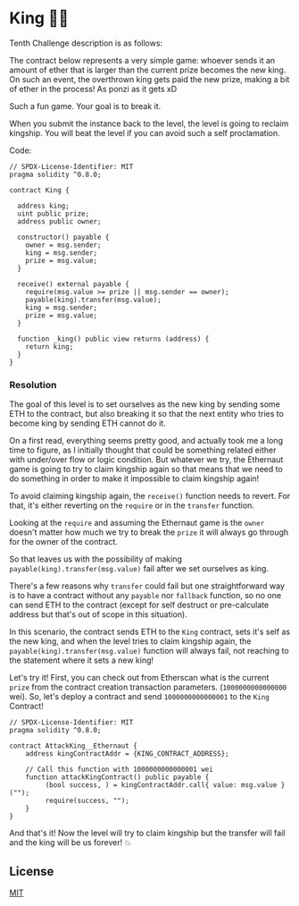 # King 🤴🏻

Tenth Challenge description is as follows:

The contract below represents a very simple game: whoever sends it an amount of ether that is larger than the current prize becomes the new king. On such an event, the overthrown king gets paid the new prize, making a bit of ether in the process! As ponzi as it gets xD

Such a fun game. Your goal is to break it.

When you submit the instance back to the level, the level is going to reclaim kingship. You will beat the level if you can avoid such a self proclamation.


Code:

```
// SPDX-License-Identifier: MIT
pragma solidity ^0.8.0;

contract King {

  address king;
  uint public prize;
  address public owner;

  constructor() payable {
    owner = msg.sender;  
    king = msg.sender;
    prize = msg.value;
  }

  receive() external payable {
    require(msg.value >= prize || msg.sender == owner);
    payable(king).transfer(msg.value);
    king = msg.sender;
    prize = msg.value;
  }

  function _king() public view returns (address) {
    return king;
  }
}
```

### Resolution
The goal of this level is to set ourselves as the new king by sending some ETH to the contract, but also breaking it so that the next entity who tries to become king by sending ETH cannot do it.

On a first read, everything seems pretty good, and actually took me a long time to figure, as I initially thought that could be something related either with under/over flow or logic condition. But whatever we try, the Ethernaut game is going to try to claim kingship again so that means that we need to do something in order to make it impossible to claim kingship again!

To avoid claiming kingship again, the `receive()` function needs to revert. For that, it's either reverting on the `require` or in the `transfer` function.

Looking at the `require` and assuming the Ethernaut game is the `owner` doesn't matter how much we try to break the `prize` it will always go through for the owner of the contract.

So that leaves us with the possibility of making `payable(king).transfer(msg.value)` fail after we set ourselves as king.

There's a few reasons why `transfer` could fail but one straightforward way is to have a contract without any `payable` nor `fallback` function, so no one can send ETH to the contract (except for self destruct or pre-calculate address but that's out of scope in this situation).

In this scenario, the contract sends ETH to the `King` contract, sets it's self as the new king, and when the level tries to claim kingship again, the `payable(king).transfer(msg.value)` function will always fail, not reaching to the statement where it sets a new king!

Let's try it! First, you can check out from Etherscan what is the current `prize` from the contract creation transaction parameters. (`1000000000000000` wei). So, let's deploy a contract and send `1000000000000001` to the `King` Contract!

```
// SPDX-License-Identifier: MIT
pragma solidity ^0.8.0;

contract AttackKing__Ethernaut {
    address kingContractAddr = {KING_CONTRACT_ADDRESS};
    
    // Call this function with 1000000000000001 wei
    function attackKingContract() public payable {
         (bool success, ) = kingContractAddr.call{ value: msg.value }("");
         require(success, "");          
    }
}
```

And that's it! Now the level will try to claim kingship but the transfer will fail and the king will be us forever! 💥 

## License

[MIT](https://choosealicense.com/licenses/mit/)